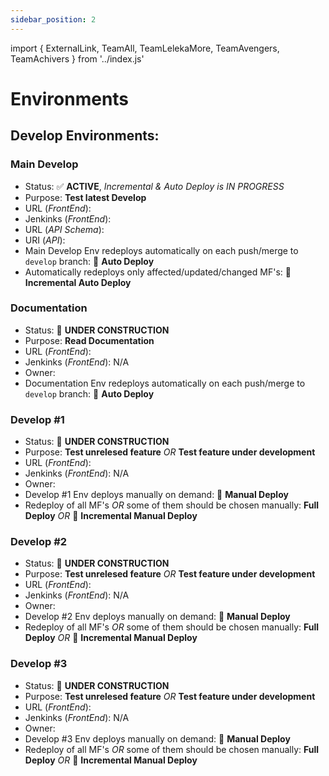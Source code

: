 ```yaml
---
sidebar_position: 2
---
```


import { ExternalLink, TeamAll, TeamLelekaMore, TeamAvengers, TeamAchivers } from '../index.js'

# Environments

## Develop Environments:

### Main Develop

- Status: ✅ **ACTIVE**, _Incremental & Auto Deploy is IN PROGRESS_
- Purpose: **Test latest Develop**
- URL (_FrontEnd_): <ExternalLink url="https://dev-audra.dev.topazdigital.cloud"/>
- Jenkinks (_FrontEnd_): <ExternalLink url="https://jenkins.dev.topazdigital.cloud/view/Audra-Dev/job/Audra-front/"/>
- URL (_API Schema_): <ExternalLink url="https://audra-service.dev.topazdigital.cloud/graphiql"/>
- URI (_API_): <ExternalLink url="https://audra-service.dev.topazdigital.cloud/graphql"/>
- Main Develop Env redeploys automatically on each push/merge to `develop` branch: 🚀 **Auto Deploy**
- Automatically redeploys only affected/updated/changed MF's: 🚀 **Incremental Auto Deploy**

### Documentation

- Status: 🚧 **UNDER CONSTRUCTION**
- Purpose: **Read Documentation**
- URL (_FrontEnd_): <ExternalLink url="https://dev-audra-docs.dev.topazdigital.cloud"/>
- Jenkinks (_FrontEnd_): N/A
- Owner: <TeamAll/>
- Documentation Env redeploys automatically on each push/merge to `develop` branch: 🚀 **Auto Deploy**

### Develop #1

- Status: 🚧 **UNDER CONSTRUCTION**
- Purpose: **Test unrelesed feature** _OR_ **Test feature under development**
- URL (_FrontEnd_): <ExternalLink url="https://dev-audra-1.dev.topazdigital.cloud"/>
- Jenkinks (_FrontEnd_): N/A
- Owner: <TeamLelekaMore/>
- Develop #1 Env deploys manually on demand: 🛵 **Manual Deploy**
- Redeploy of all MF's _OR_ some of them should be chosen manually: **Full Deploy** _OR_ 🛵 **Incremental Manual Deploy**

### Develop #2

- Status: 🚧 **UNDER CONSTRUCTION**
- Purpose: **Test unrelesed feature** _OR_ **Test feature under development**
- URL (_FrontEnd_): <ExternalLink url="https://dev-audra-2.dev.topazdigital.cloud"/>
- Jenkinks (_FrontEnd_): N/A
- Owner: <TeamAvengers/>
- Develop #2 Env deploys manually on demand: 🛵 **Manual Deploy**
- Redeploy of all MF's _OR_ some of them should be chosen manually: **Full Deploy** _OR_ 🛵 **Incremental Manual Deploy**

### Develop #3

- Status: 🚧 **UNDER CONSTRUCTION**
- Purpose: **Test unrelesed feature** _OR_ **Test feature under development**
- URL (_FrontEnd_): <ExternalLink url="https://dev-audra-3.dev.topazdigital.cloud"/>
- Jenkinks (_FrontEnd_): N/A
- Owner: <TeamAchivers/>
- Develop #3 Env deploys manually on demand: 🛵 **Manual Deploy**
- Redeploy of all MF's _OR_ some of them should be chosen manually: **Full Deploy** _OR_ 🛵 **Incremental Manual Deploy**
